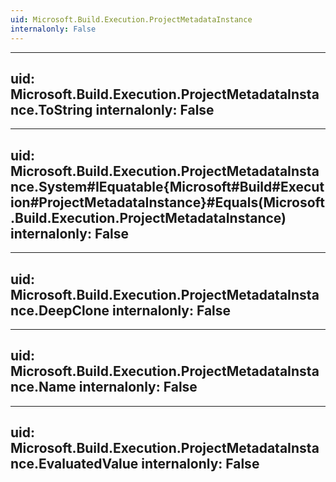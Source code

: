 ```yaml
---
uid: Microsoft.Build.Execution.ProjectMetadataInstance
internalonly: False
---
```


---
uid: Microsoft.Build.Execution.ProjectMetadataInstance.ToString
internalonly: False
---

---
uid: Microsoft.Build.Execution.ProjectMetadataInstance.System#IEquatable{Microsoft#Build#Execution#ProjectMetadataInstance}#Equals(Microsoft.Build.Execution.ProjectMetadataInstance)
internalonly: False
---

---
uid: Microsoft.Build.Execution.ProjectMetadataInstance.DeepClone
internalonly: False
---

---
uid: Microsoft.Build.Execution.ProjectMetadataInstance.Name
internalonly: False
---

---
uid: Microsoft.Build.Execution.ProjectMetadataInstance.EvaluatedValue
internalonly: False
---
